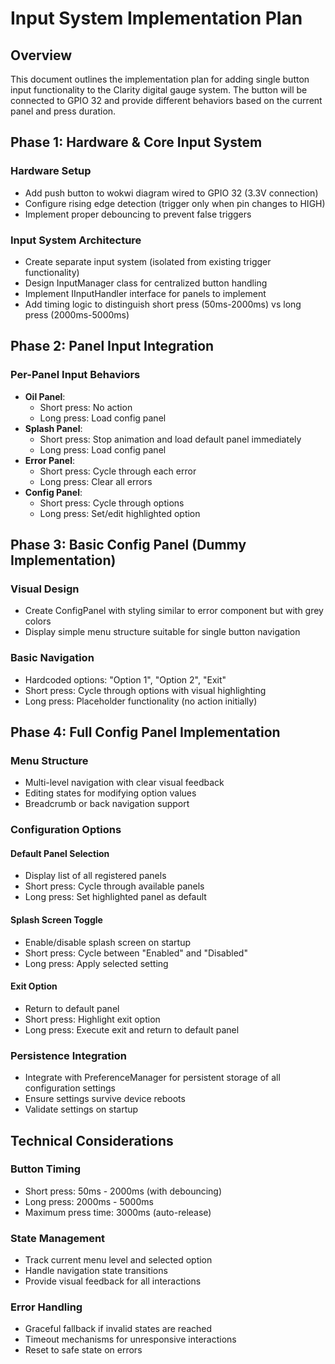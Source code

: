 # Input System Implementation Plan

## Overview
This document outlines the implementation plan for adding single button input functionality to the Clarity digital gauge system. The button will be connected to GPIO 32 and provide different behaviors based on the current panel and press duration.

## Phase 1: Hardware & Core Input System

### Hardware Setup
* Add push button to wokwi diagram wired to GPIO 32 (3.3V connection)
* Configure rising edge detection (trigger only when pin changes to HIGH)
* Implement proper debouncing to prevent false triggers

### Input System Architecture
* Create separate input system (isolated from existing trigger functionality)
* Design InputManager class for centralized button handling
* Implement IInputHandler interface for panels to implement
* Add timing logic to distinguish short press (50ms-2000ms) vs long press (2000ms-5000ms)

## Phase 2: Panel Input Integration

### Per-Panel Input Behaviors
* **Oil Panel**: 
  - Short press: No action
  - Long press: Load config panel
* **Splash Panel**: 
  - Short press: Stop animation and load default panel immediately
  - Long press: Load config panel
* **Error Panel**: 
  - Short press: Cycle through each error
  - Long press: Clear all errors
* **Config Panel**: 
  - Short press: Cycle through options
  - Long press: Set/edit highlighted option

## Phase 3: Basic Config Panel (Dummy Implementation)

### Visual Design
* Create ConfigPanel with styling similar to error component but with grey colors
* Display simple menu structure suitable for single button navigation

### Basic Navigation
* Hardcoded options: "Option 1", "Option 2", "Exit"
* Short press: Cycle through options with visual highlighting
* Long press: Placeholder functionality (no action initially)

## Phase 4: Full Config Panel Implementation

### Menu Structure
* Multi-level navigation with clear visual feedback
* Editing states for modifying option values
* Breadcrumb or back navigation support

### Configuration Options

#### Default Panel Selection
* Display list of all registered panels
* Short press: Cycle through available panels
* Long press: Set highlighted panel as default

#### Splash Screen Toggle
* Enable/disable splash screen on startup
* Short press: Cycle between "Enabled" and "Disabled"
* Long press: Apply selected setting

#### Exit Option
* Return to default panel
* Short press: Highlight exit option
* Long press: Execute exit and return to default panel

### Persistence Integration
* Integrate with PreferenceManager for persistent storage of all configuration settings
* Ensure settings survive device reboots
* Validate settings on startup

## Technical Considerations

### Button Timing
* Short press: 50ms - 2000ms (with debouncing)
* Long press: 2000ms - 5000ms
* Maximum press time: 3000ms (auto-release)

### State Management
* Track current menu level and selected option
* Handle navigation state transitions
* Provide visual feedback for all interactions

### Error Handling
* Graceful fallback if invalid states are reached
* Timeout mechanisms for unresponsive interactions
* Reset to safe state on errors
